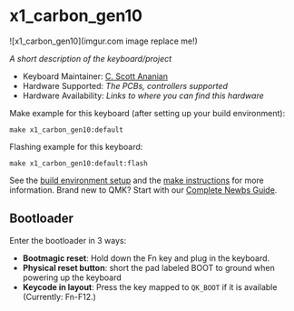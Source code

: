 # x1_carbon_gen10

![x1_carbon_gen10](imgur.com image replace me!)

*A short description of the keyboard/project*

* Keyboard Maintainer: [C. Scott Ananian](https://github.com/cscott)
* Hardware Supported: *The PCBs, controllers supported*
* Hardware Availability: *Links to where you can find this hardware*

Make example for this keyboard (after setting up your build environment):

    make x1_carbon_gen10:default

Flashing example for this keyboard:

    make x1_carbon_gen10:default:flash

See the [build environment setup](https://docs.qmk.fm/#/getting_started_build_tools) and the [make instructions](https://docs.qmk.fm/#/getting_started_make_guide) for more information. Brand new to QMK? Start with our [Complete Newbs Guide](https://docs.qmk.fm/#/newbs).

## Bootloader

Enter the bootloader in 3 ways:

* **Bootmagic reset**: Hold down the Fn key and plug in the keyboard.
* **Physical reset button**: short the pad labeled BOOT to ground
  when powering up the keyboard
* **Keycode in layout**: Press the key mapped to `QK_BOOT` if it is available
  (Currently: Fn-F12.)
